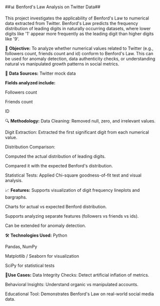 ##📊 Benford's Law Analysis on Twitter Data##

This project investigates the applicability of Benford's Law to numerical data extracted from Twitter. Benford's Law predicts the frequency distribution of leading digits in naturally occurring datasets, where lower digits like '1' appear more frequently as the leading digit than higher digits like '9'.

🧠 **Objective:**
To analyze whether numerical values related to Twitter (e.g., followers count, friends count and id) conform to Benford's Law. This can be used for anomaly detection, data authenticity checks, or understanding natural vs manipulated growth patterns in social metrics.

📂 **Data Sources:**
Twitter mock data

**Fields analyzed include:**

Followers count

Friends count

ID

🔍 **Methodology:**
Data Cleaning: Removed null, zero, and irrelevant values.

Digit Extraction: Extracted the first significant digit from each numerical value.

Distribution Comparison:

Computed the actual distribution of leading digits.

Compared it with the expected Benford's distribution.

Statistical Tests: Applied Chi-square goodness-of-fit test and visual analysis.

📈 **Features:**
Supports visualization of digit frequency lineplots and bargraphs.

Charts for actual vs expected Benford distribution.

Supports analyzing separate features (followers vs friends vs ids).

Can be extended for anomaly detection.

🛠 **Technologies Used:**
Python

Pandas, NumPy

Matplotlib / Seaborn for visualization

SciPy for statistical tests

**📌Use Cases:**
Data Integrity Checks: Detect artificial inflation of metrics.

Behavioral Insights: Understand organic vs manipulated accounts.

Educational Tool: Demonstrates Benford's Law on real-world social media data.

